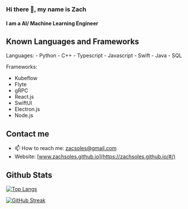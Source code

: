 ### Hi there 👋, my name is Zach
#### I am a AI/ Machine Learning Engineer

## Known Languages and Frameworks

Languages: 
    - Python 
    - C++ 
    - Typescript 
    - Javascript 
    - Swift 
    - Java 
    - SQL

Frameworks: 
  - Kubeflow
  - Flyte
  - gRPC
  - React.js
  - SwiftUI
  - Electron.js
  - Node.js

## Contact me
- 📫 How to reach me: zacsoles@gmail.com 
- Website: [www.zachsoles.github.io](https://zachsoles.github.io/#/)


## Github Stats
[![Top Langs](https://github-readme-stats.vercel.app/api/top-langs/?username=ZachSoles)](https://github.com/anuraghazra/github-readme-stats)

[![GitHub Streak](http://github-readme-streak-stats.herokuapp.com?user=ZachSoles)](https://git.io/streak-stats)


